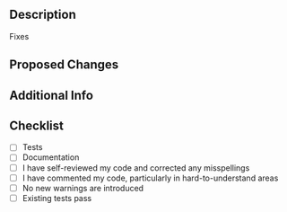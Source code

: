 ## Description
[//]: # (Summarize the problem the PR addresses or the feature it introduces. This should be at least a few sentences but be detailed enough for a team member to understand._)

[//]: # (issue\(s\) number)
Fixes 

## Proposed Changes
[//]: # (Describe the big picture of your changes here. If it fixes a bug or resolves a feature request, be sure to link to that issue.)


## Additional Info
[//]: # (Add any other context or screenshots about the PR here.)



## Checklist
- [ ] Tests
- [ ] Documentation
- [ ] I have self-reviewed my code and corrected any misspellings
- [ ] I have commented my code, particularly in hard-to-understand areas
- [ ] No new warnings are introduced
- [ ] Existing tests pass
